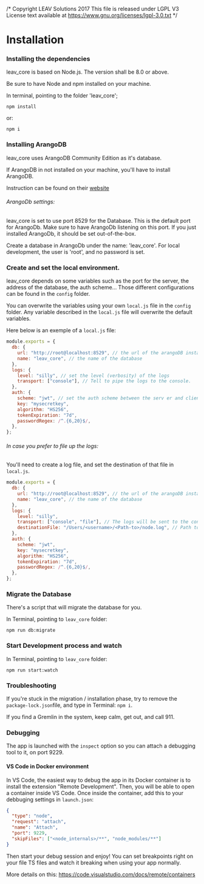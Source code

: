 /*
Copyright LEAV Solutions 2017
This file is released under LGPL V3
License text available at https://www.gnu.org/licenses/lgpl-3.0.txt
*/
# Installation

### Installing the dependencies

leav_core is based on Node.js. The version shall be 8.0 or above.

Be sure to have Node and npm installed on your machine.

In terminal, pointing to the folder 'leav_core';

```
npm install
```

or:

```
npm i
```

### Installing ArangoDB

leav_core uses ArangoDB Community Edition as it's database.

If ArangoDB in not installed on your machine, you'll have to install ArangoDB.

Instruction can be found on their [website](https://www.arangodb.com/docs/stable/installation.html)

###### ArangoDb settings:

leav_core is set to use port 8529 for the Database. This is the default port for ArangoDb.
Make sure to have ArangoDb listening on this port. If you just installed ArangoDb, it should be set out-of-the-box.

Create a database in ArangoDb under the name: 'leav_core'.
For local development, the user is 'root', and no password is set.

### Create and set the local environment.

leav_core depends on some variables such as the port for the server, the address of the database, the auth scheme... Those different configurations can be found in the `config` folder.

You can overwrite the variables using your own `local.js` file in the `config` folder. Any variable described in the `local.js` file will overwrite the default variables.

Here below is an exemple of a `local.js` file:

```javascript
module.exports = {
  db: {
    url: "http://root@localhost:8529", // the url of the arangoDB instance
    name: "leav_core", // the name of the database
  },
  logs: {
    level: "silly", // set the level (verbosity) of the logs
    transport: ["console"], // Tell to pipe the logs to the console.
  },
  auth: {
    scheme: "jwt", // set the auth scheme between the serv er and client app.
    key: "mysecretkey",
    algorithm: "HS256",
    tokenExpiration: "7d",
    passwordRegex: /^.{6,20}$/,
  },
};
```

###### In case you prefer to file up the logs:

You'll need to create a log file, and set the destination of that file in `local.js`.

```javascript
module.exports = {
  db: {
    url: "http://root@localhost:8529", // the url of the arangoDB instance
    name: "leav_core", // the name of the database
  },
  logs: {
    level: "silly",
    transport: ["console", "file"], // The logs will be sent to the console AND a file
    destinationFile: "/Users/<username>/<Path-to>/node.log", // Path to your node.log file
  },
  auth: {
    scheme: "jwt",
    key: "mysecretkey",
    algorithm: "HS256",
    tokenExpiration: "7d",
    passwordRegex: /^.{6,20}$/,
  },
};
```

### Migrate the Database

There's a script that will migrate the database for you.

In Terminal, pointing to `leav_core` folder:

```
npm run db:migrate
```

### Start Development process and watch

In Terminal, pointing to `leav_core` folder:

```
npm run start:watch
```

### Troubleshooting

If you're stuck in the migration / installation phase, try to remove the `package-lock.json`file, and type in Terminal: `npm i`.

If you find a Gremlin in the system, keep calm, get out, and call 911.

### Debugging

The app is launched with the `inspect` option so you can attach a debugging tool to it, on port 9229.

#### VS Code in Docker environment

In VS Code, the easiest way to debug the app in its Docker container is to install the extension "Remote Development".
Then, you will be able to open a container inside VS Code.
Once inside the container, add this to your debbuging settings in `launch.json`:

```json
{
  "type": "node",
  "request": "attach",
  "name": "Attach",
  "port": 9229,
  "skipFiles": ["<node_internals>/**", "node_modules/**"]
}
```

Then start your debug session and enjoy! You can set breakpoints right on your file TS files and watch it breaking when using your app normally.

More details on this: https://code.visualstudio.com/docs/remote/containers
